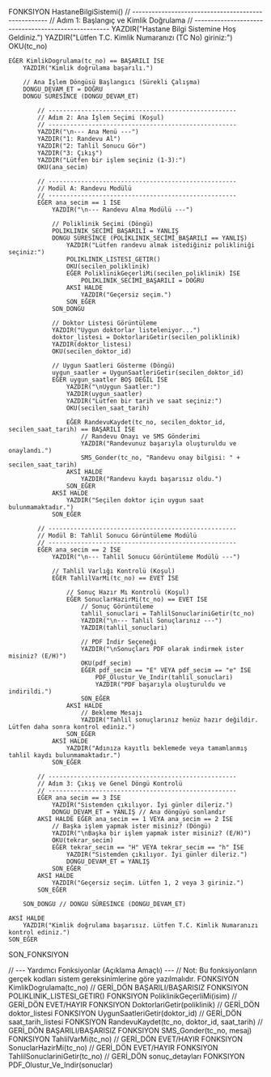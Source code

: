 FONKSIYON HastaneBilgiSistemi() 
    // ----------------------------------------------------
    // Adım 1: Başlangıç ve Kimlik Doğrulama
    // ----------------------------------------------------
    YAZDIR("Hastane Bilgi Sistemine Hoş Geldiniz.")
    YAZDIR("Lütfen T.C. Kimlik Numaranızı (TC No) giriniz:")
    OKU(tc_no)
    
    EĞER KimlikDogrulama(tc_no) == BAŞARILI İSE
        YAZDIR("Kimlik doğrulama başarılı.")
        
        // Ana İşlem Döngüsü Başlangıcı (Sürekli Çalışma)
        DONGU_DEVAM_ET = DOĞRU
        DONGU SÜRESİNCE (DONGU_DEVAM_ET)
            
            // ----------------------------------------------------
            // Adım 2: Ana İşlem Seçimi (Koşul)
            // ----------------------------------------------------
            YAZDIR("\n--- Ana Menü ---")
            YAZDIR("1: Randevu Al")
            YAZDIR("2: Tahlil Sonucu Gör")
            YAZDIR("3: Çıkış")
            YAZDIR("Lütfen bir işlem seçiniz (1-3):")
            OKU(ana_secim)

            // ----------------------------------------------------
            // Modül A: Randevu Modülü
            // ----------------------------------------------------
            EĞER ana_secim == 1 İSE
                YAZDIR("\n--- Randevu Alma Modülü ---")
                
                // Poliklinik Seçimi (Döngü)
                POLIKLINIK_SECİMİ_BAŞARILI = YANLIŞ
                DONGU SÜRESİNCE (POLIKLINIK_SECİMİ_BAŞARILI == YANLIŞ)
                    YAZDIR("Lütfen randevu almak istediğiniz polikliniği seçiniz:")
                    POLIKLINIK_LISTESI_GETIR()
                    OKU(secilen_poliklinik)
                    EĞER PoliklinikGeçerliMi(secilen_poliklinik) İSE
                        POLIKLINIK_SECİMİ_BAŞARILI = DOĞRU
                    AKSİ HALDE
                        YAZDIR("Geçersiz seçim.")
                    SON_EĞER
                SON_DONGU
                
                // Doktor Listesi Görüntüleme
                YAZDIR("Uygun doktorlar listeleniyor...")
                doktor_listesi = DoktorlariGetir(secilen_poliklinik)
                YAZDIR(doktor_listesi)
                OKU(secilen_doktor_id)

                // Uygun Saatleri Gösterme (Döngü)
                uygun_saatler = UygunSaatleriGetir(secilen_doktor_id)
                EĞER uygun_saatler BOŞ DEĞİL İSE
                    YAZDIR("\nUygun Saatler:")
                    YAZDIR(uygun_saatler)
                    YAZDIR("Lütfen bir tarih ve saat seçiniz:")
                    OKU(secilen_saat_tarih)
                    
                    EĞER RandevuKaydet(tc_no, secilen_doktor_id, secilen_saat_tarih) == BAŞARILI İSE
                        // Randevu Onayı ve SMS Gönderimi
                        YAZDIR("Randevunuz başarıyla oluşturuldu ve onaylandı.")
                        SMS_Gonder(tc_no, "Randevu onay bilgisi: " + secilen_saat_tarih)
                    AKSİ HALDE
                        YAZDIR("Randevu kaydı başarısız oldu.")
                    SON_EĞER
                AKSİ HALDE
                    YAZDIR("Seçilen doktor için uygun saat bulunmamaktadır.")
                SON_EĞER
            
            // ----------------------------------------------------
            // Modül B: Tahlil Sonucu Görüntüleme Modülü
            // ----------------------------------------------------
            EĞER ana_secim == 2 İSE
                YAZDIR("\n--- Tahlil Sonucu Görüntüleme Modülü ---")
                
                // Tahlil Varlığı Kontrolü (Koşul)
                EĞER TahlilVarMi(tc_no) == EVET İSE
                    
                    // Sonuç Hazır Mı Kontrolü (Koşul)
                    EĞER SonuclarHazirMi(tc_no) == EVET İSE
                        // Sonuç Görüntüleme
                        tahlil_sonuclari = TahlilSonuclariniGetir(tc_no)
                        YAZDIR("\n--- Tahlil Sonuçlarınız ---")
                        YAZDIR(tahlil_sonuclari) 
                        
                        // PDF İndir Seçeneği
                        YAZDIR("\nSonuçları PDF olarak indirmek ister misiniz? (E/H)")
                        OKU(pdf_secim)
                        EĞER pdf_secim == "E" VEYA pdf_secim == "e" İSE
                            PDF_Olustur_Ve_Indir(tahlil_sonuclari)
                            YAZDIR("PDF başarıyla oluşturuldu ve indirildi.")
                        SON_EĞER
                    AKSİ HALDE
                        // Bekleme Mesajı
                        YAZDIR("Tahlil sonuçlarınız henüz hazır değildir. Lütfen daha sonra kontrol ediniz.")
                    SON_EĞER
                AKSİ HALDE
                    YAZDIR("Adınıza kayıtlı beklemede veya tamamlanmış tahlil kaydı bulunmamaktadır.")
                SON_EĞER
            
            // ----------------------------------------------------
            // Adım 3: Çıkış ve Genel Döngü Kontrolü
            // ----------------------------------------------------
            EĞER ana_secim == 3 İSE
                YAZDIR("Sistemden çıkılıyor. İyi günler dileriz.")
                DONGU_DEVAM_ET = YANLIŞ // Ana döngüyü sonlandır
            AKSİ HALDE EĞER ana_secim == 1 VEYA ana_secim == 2 İSE
                // Başka işlem yapmak ister misiniz? (Döngü)
                YAZDIR("\nBaşka bir işlem yapmak ister misiniz? (E/H)")
                OKU(tekrar_secim)
                EĞER tekrar_secim == "H" VEYA tekrar_secim == "h" İSE
                    YAZDIR("Sistemden çıkılıyor. İyi günler dileriz.")
                    DONGU_DEVAM_ET = YANLIŞ
                SON_EĞER
            AKSİ HALDE
                YAZDIR("Geçersiz seçim. Lütfen 1, 2 veya 3 giriniz.")
            SON_EĞER

        SON_DONGU // DONGU SÜRESİNCE (DONGU_DEVAM_ET)
        
    AKSİ HALDE
        YAZDIR("Kimlik doğrulama başarısız. Lütfen T.C. Kimlik Numaranızı kontrol ediniz.")
    SON_EĞER

SON_FONKSIYON

// --- Yardımcı Fonksiyonlar (Açıklama Amaçlı) ---
// Not: Bu fonksiyonların gerçek kodları sistem gereksinimlerine göre yazılmalıdır.
FONKSIYON KimlikDogrulama(tc_no) // GERİ_DÖN BAŞARILI/BAŞARISIZ
FONKSIYON POLIKLINIK_LISTESI_GETIR() 
FONKSIYON PoliklinikGeçerliMi(isim) // GERİ_DÖN EVET/HAYIR
FONKSIYON DoktorlariGetir(poliklinik) // GERİ_DÖN doktor_listesi
FONKSIYON UygunSaatleriGetir(doktor_id) // GERİ_DÖN saat_tarih_listesi
FONKSIYON RandevuKaydet(tc_no, doktor_id, saat_tarih) // GERİ_DÖN BAŞARILI/BAŞARISIZ
FONKSIYON SMS_Gonder(tc_no, mesaj)
FONKSIYON TahlilVarMi(tc_no) // GERİ_DÖN EVET/HAYIR
FONKSIYON SonuclarHazirMi(tc_no) // GERİ_DÖN EVET/HAYIR
FONKSIYON TahlilSonuclariniGetir(tc_no) // GERİ_DÖN sonuç_detayları
FONKSIYON PDF_Olustur_Ve_Indir(sonuclar)
